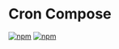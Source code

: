 # Cron Compose

[![npm](https://img.shields.io/npm/l/cron-compose.svg)](https://github.com/mahyarmirrashed/cron-compose/blob/master/LICENSE.md)
[![npm](https://img.shields.io/npm/v/cron-compose.svg)](https://img.shields.io/npm/v/cron-compose.svg)
